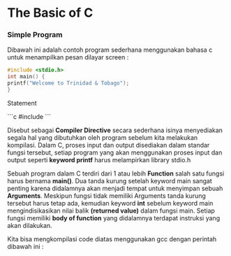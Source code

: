 <h1>The Basic of C</h1>

<h3>Simple Program</h3>
<p>Dibawah ini adalah contoh program sederhana menggunakan bahasa c untuk menampilkan pesan dilayar screen :</p>

```c
#include <stdio.h>
int main() {
printf("Welcome to Trinidad & Tobago");
}
```

<p>Statement</p>
```c
#include <stdio.h>
```

<p>Disebut sebagai <b>Compiler Directive</b> secara sederhana isinya menyediakan segala hal yang dibutuhkan oleh program
sebelum kita melakukan kompilasi. Dalam C, proses input dan output disediakan dalam standar fungsi tersebut, setiap program 
yang akan menggunakan proses input dan output seperti <b>keyword printf</b> harus melampirkan library stdio.h</p>

<p>Sebuah program dalam C terdiri dari 1 atau lebih <b>Function</b> salah satu fungsi harus bernama <b>main()</b>.
Dua tanda kurung setelah keyword main sangat penting karena didalamnya akan menjadi tempat untuk menyimpan sebuah <b>Arguments</b>.
Meskipun fungsi tidak memiliki Arguments tanda kurung tersebut harus tetap ada, kemudian keyword <b>int</b> sebelum 
keyword main mengindisikasikan nilai balik <b>(returned value)</b> dalam fungsi main. Setiap fungsi memiliki <b>body of function</b>
yang didalamnya terdapat instruksi yang akan dilakukan.
</p>

<p>Kita bisa mengkompilasi code diatas menggunakan gcc dengan perintah dibawah ini :</p>

